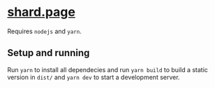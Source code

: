 
# [shard.page](https://shard.page)

Requires `nodejs` and `yarn`.

## Setup and running

Run `yarn` to install all dependecies and run `yarn build` to build a static version in `dist/`  and `yarn dev` to start a development server.
